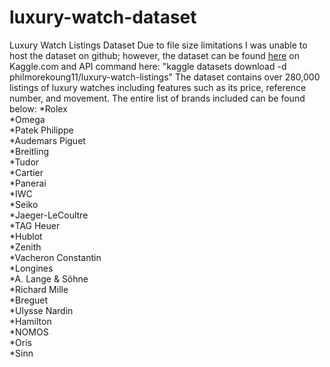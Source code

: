 # luxury-watch-dataset
Luxury Watch Listings Dataset
Due to file size limitations I was unable to host the dataset on github; however, the dataset can be found <u>[here](https://www.kaggle.com/datasets/philmorekoung11/luxury-watch-listings)</u> on Kaggle.com and API command here: "kaggle datasets download -d philmorekoung11/luxury-watch-listings"
The dataset contains over 280,000 listings of luxury watches including features such as its price, reference number, and movement. The entire list of brands included can be found below:
*Rolex  <br>
*Omega   <br>
*Patek Philippe   <br>
*Audemars Piguet   <br>
*Breitling  <br>
*Tudor   <br>
*Cartier   <br>
*Panerai   <br>
*IWC   <br>
*Seiko   <br>
*Jaeger-LeCoultre  <br>
*TAG Heuer   <br>
*Hublot   <br>
*Zenith   <br>
*Vacheron Constantin   <br>
*Longines   <br>
*A. Lange & Söhne   <br>
*Richard Mille   <br>
*Breguet   <br>
*Ulysse Nardin   <br>
*Hamilton   <br>
*NOMOS   <br>
*Oris   <br>
*Sinn  <br>
